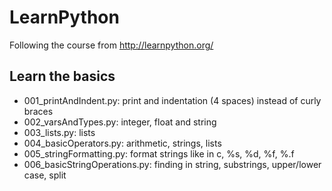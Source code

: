 # LearnPython
Following the course from http://learnpython.org/
## Learn the basics
* 001_printAndIndent.py: print and indentation (4 spaces) instead of curly braces
* 002_varsAndTypes.py: integer, float and string
* 003_lists.py: lists
* 004_basicOperators.py: arithmetic, strings, lists
* 005_stringFormatting.py: format strings like in c, %s, %d, %f, %.<number of digits>f
* 006_basicStringOperations.py: finding in string, substrings, upper/lower case, split

